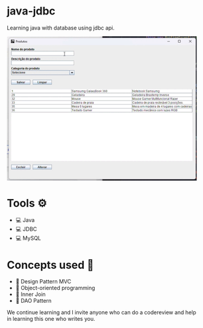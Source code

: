 # java-jdbc
<p>Learning java with database using jdbc api.</p>
<img src="https://github.com/paulohssouza/java-jdbc/blob/main/images/JDBC%20curso%20Alura%20projeto%20final.gif"/>
<h1>Tools ⚙️</h1>
<ul>
  <li>💻 Java</li>
  <li>💻 JDBC</li>
  <li>💻 MySQL</li>
</ul>

<h1>Concepts used 🧠</h1>
<ul>
  <li>📝 Design Pattern MVC</li>
  <li>📝 Object-oriented programming</li>
  <li>📝 Inner Join</li>
  <li>📝 DAO Pattern</li>
</ul>
<p>We continue learning and I invite anyone who can do a codereview and help in learning this one who writes you.</p>
